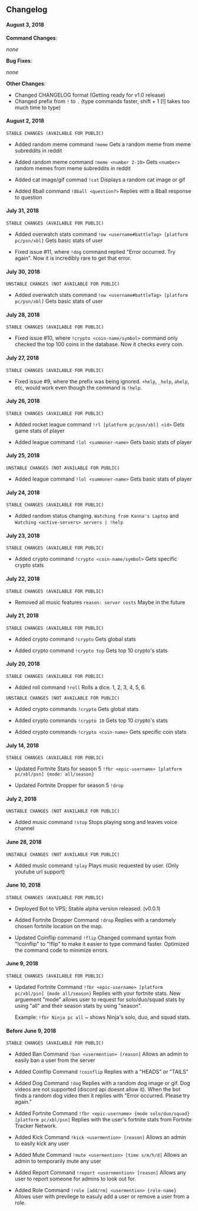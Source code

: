 ## Changelog

#### August 3, 2018

**Command Changes**:

_none_

**Bug Fixes**:

_none_

**Other Changes**:

- Changed CHANGELOG format (Getting ready for v1.0 release)
- Changed prefix from `!` to `.` (type commands faster, shift + 1 [!] takes too much time to type)

#### August 2, 2018

`STABLE CHANGES (AVAILABLE FOR PUBLIC)`

- Added random meme command
  `!meme`
  Gets a random meme from meme subreddits in reddit

- Added random meme command
  `!meme <number 2-10>`
  Gets `<number>` random memes from meme subreddits in reddit

- Added cat image/gif commad
  `!cat`
  Displays a random cat image or gif

- Added 8ball command
  `!8ball <question?>`
  Replies with a 8ball response to question

#### July 31, 2018

`STABLE CHANGES (AVAILABLE FOR PUBLIC)`

- Added overwatch stats command
  `!ow <username#battleTag> [platform pc/psn/xbl]`
  Gets basic stats of user

- Fixed issue #11, where `!dog` command replied "Error occurred. Try again". Now it is incredibly rare to get that error.

#### July 30, 2018

`UNSTABLE CHANGES (NOT AVAILABLE FOR PUBLIC)`

- Added overwatch stats command
  `!ow <username#battleTag> [platform pc/psn/xbl]`
  Gets basic stats of user

#### July 28, 2018

`STABLE CHANGES (AVAILABLE FOR PUBLIC)`

- Fixed issue #10, where `!crypto <coin-name/symbol>` command only checked the top 100 coins in the database. Now it checks every coin.

#### July 27, 2018

`STABLE CHANGES (AVAILABLE FOR PUBLIC)`

- Fixed issue #9, where the prefix was being ignored. `+help`, `_help`, `ahelp`, etc, would work even though the command is `!help`.

#### July 26, 2018

`STABLE CHANGES (AVAILABLE FOR PUBLIC)`

- Added rocket league command
  `!rl [platform pc/psn/xbl] <id>`
  Gets game stats of player

- Added league command
  `!lol <summoner-name>`
  Gets basic stats of player

#### July 25, 2018

`UNSTABLE CHANGES (NOT AVAILABLE FOR PUBLIC)`

- Added league command
  `!lol <summoner-name>`
  Gets basic stats of player

#### July 24, 2018

`STABLE CHANGES (AVAILABLE FOR PUBLIC)`

- Added random status changing.
  `Watching from Kanna's Laptop` and `Watching <active-servers> servers | !help`

#### July 23, 2018

`STABLE CHANGES (AVAILABLE FOR PUBLIC)`

- Added crypto command
  `!crypto <coin-name/symbol>`
  Gets specific crypto stats

#### July 22, 2018

`STABLE CHANGES (AVAILABLE FOR PUBLIC)`

- Removed all music features
  `reason: server costs`
  Maybe in the future

#### July 21, 2018

`STABLE CHANGES (AVAILABLE FOR PUBLIC)`

- Added crypto command
  `!crypto`
  Gets global stats

- Added crypto command
  `!crypto top`
  Gets top 10 crypto's stats

#### July 20, 2018

`STABLE CHANGES (AVAILABLE FOR PUBLIC)`

- Added roll command
  `!roll`
  Rolls a dice. 1, 2, 3, 4, 5, 6.

`UNSTABLE CHANGES (NOT AVAILABLE FOR PUBLIC)`

- Added crypto commands
  `!crypto`
  Gets global stats

- Added crypto commands
  `!crypto 10`
  Gets top 10 crypto's stats

- Added crypto commands
  `!crypto <coin-name>`
  Gets specific coin stats

#### July 14, 2018

`STABLE CHANGES (AVAILABLE FOR PUBLIC)`

- Updated Fortnite Stats for season 5
  `!fbr <epic-username> [platform pc/xbl/psn] {mode: all/season}`

- Updated Fortnite Dropper for season 5
  `!drop`

#### July 2, 2018

`UNSTABLE CHANGES (NOT AVAILABLE FOR PUBLIC)`

- Added music command
  `!stop`
  Stops playing song and leaves voice channel

#### June 28, 2018

`UNSTABLE CHANGES (NOT AVAILABLE FOR PUBLIC)`

- Added music command
  `!play`
  Plays music requested by user. (Only youtube url support)

#### June 10, 2018

`STABLE CHANGES (AVAILABLE FOR PUBLIC)`

- Deployed Bot to VPS;
  Stable alpha version released. (v0.0.1)

- Added Fortnite Dropper Command
  `!drop`
  Replies with a randomely chosen fortnite location on the map.

- Updated Coinflip command
  `!flip`
  Changed command syntax from "!coinflip" to "!flip" to make it easier to type command faster. Optimized the command code to minimize errors.

#### June 9, 2018

`STABLE CHANGES (AVAILABLE FOR PUBLIC)`

- Updated Fortnite Command
  `!fbr <epic-username> [platform pc/xbl/psn] {mode all/season}`
  Replies with your fortnite stats. New arguement "mode" allows user to request for solo/duo/squad stats by using "all" and their season stats by using "season".

  Example: `!fbr Ninja pc all` ~ shows Ninja's solo, duo, and squad stats.

#### Before June 9, 2018

`STABLE CHANGES (AVAILABLE FOR PUBLIC)`

- Added Ban Command
  `!ban <usermention> [reason]`
  Allows an admin to easily ban a user from the server

- Added Coinflip Command
  `!coinflip`
  Replies with a "HEADS" or "TAILS"

- Added Dog Command
  `!dog`
  Replies with a random dog image or gif.
  Dog videos are not supported (discord api doesnt allow it). When the bot finds a random dog video then it replies with "Error occurred. Please try again."

- Added Fortnite Command
  `!fbr <epic-username> {mode solo/duo/squad} [platform pc/xbl/psn]`
  Replies with the user's fortnite stats from Fortnite Tracker Network.

- Added Kick Command
  `!kick <usermention> [reason]`
  Allows an admin to easily kick any user

- Added Mute Command
  `!mute <usermention> [time s/m/h/d]`
  Allows an admin to temporarily mute any user

- Added Report Command
  `!report <usernmention> [reason]`
  Allows any user to report someone for admins to look out for.

- Added Role Command
  `!role [add/rm] <usermention> {role-name}`
  Allows user with previlege to easuly add a user or remove a user from a role.
